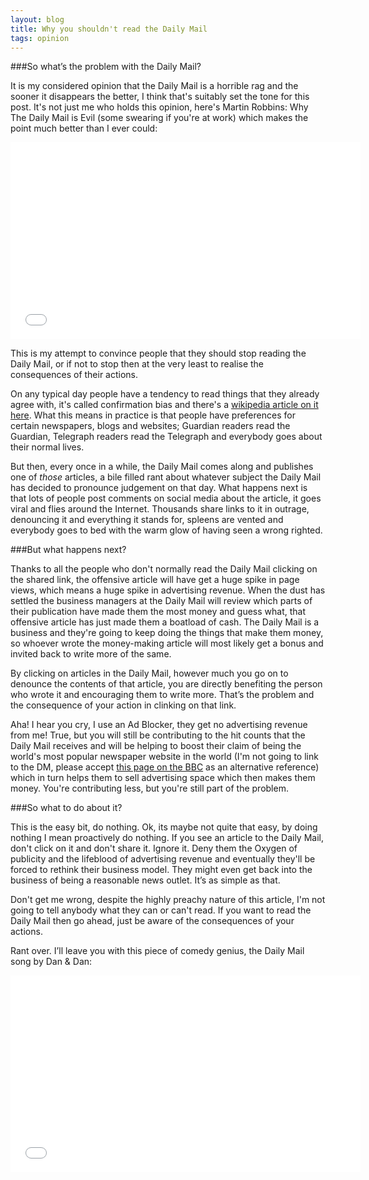 ```yaml
---
layout: blog
title: Why you shouldn't read the Daily Mail
tags: opinion
---
```


###So what’s the problem with the Daily Mail?

It is my considered opinion that the Daily Mail is a horrible rag and the sooner it disappears the better, I think that's suitably set the tone for this post. It's not just me who holds this opinion, here's Martin Robbins: Why The Daily Mail is Evil (some swearing if you're at work) which makes the point much better than I ever could:

<iframe class="center-block" width="560" height="315" src="//www.youtube.com/embed/r9dqNTTdYKY" frameborder="0" allowfullscreen></iframe>

This is my attempt to convince people that they should stop reading the Daily Mail, or if not to stop then at the very least to realise the consequences of their actions.

On any typical day people have a tendency to read things that they already agree with, it's called confirmation bias and there's a [wikipedia article on it here](http://en.wikipedia.org/wiki/Confirmation_bias). What this means in practice is that people have preferences for certain newspapers, blogs and websites; Guardian readers read the Guardian, Telegraph readers read the Telegraph and everybody goes about their normal lives.

But then, every once in a while, the Daily Mail comes along and publishes one of *those* articles, a bile filled rant about whatever subject the Daily Mail has decided to pronounce judgement on that day. What happens next is that lots of people post comments on social media about the article, it goes viral and flies around the Internet. Thousands share links to it in outrage, denouncing it and everything it stands for, spleens are vented and everybody goes to bed with the warm glow of having seen a wrong righted.

###But what happens next?

Thanks to all the people who don't normally read the Daily Mail clicking on the shared link, the offensive article will have get a huge spike in page views, which means a huge spike in advertising revenue. When the dust has settled the business managers at the Daily Mail will review which parts of their publication have made them the most money and guess what, that offensive article has just made them a boatload of cash. The Daily Mail is a business and they're going to keep doing the things that make them money, so whoever wrote the money-making article will most likely get a bonus and invited back to write more of the same.

By clicking on articles in the Daily Mail, however much you go on to denounce the contents of that article, you are directly benefiting the person who wrote it and encouraging them to write more. That’s the problem and the consequence of your action in clinking on that link.

Aha! I hear you cry, I use an Ad Blocker, they get no advertising revenue from me! True, but you will still be contributing to the hit counts that the Daily Mail receives and will be helping to boost their claim of being the world's most popular newspaper website in the  world (I'm not going to link to the DM, please accept [this page on the BBC](http://www.bbc.co.uk/news/magazine-16746785) as an alternative reference) which in turn helps them to sell advertising space which then makes them money. You're contributing less, but you're still part of the problem.

###So what to do about it?

This is the easy bit, do nothing. Ok, its maybe not quite that easy, by doing nothing I mean proactively do nothing. If you see an article to the Daily Mail, don't click on it and don't share it. Ignore it. Deny them the Oxygen of publicity and the lifeblood of advertising revenue and eventually they'll be forced to rethink their business model. They might even get back into the business of being a reasonable news outlet. It’s as simple as that.

Don't get me wrong, despite the highly preachy nature of this article, I'm not going to tell anybody what they can or can't read. If you want to read the Daily Mail then go ahead, just be aware of the consequences of your actions.

Rant over. I’ll leave you with this piece of comedy genius, the Daily Mail song by Dan & Dan:

<iframe class="center-block" width="560" height="315" src="//www.youtube.com/embed/5eBT6OSr1TI?list=FL2-Ffh1Cleb71Phs1U2lh1g" frameborder="0" allowfullscreen></iframe>

